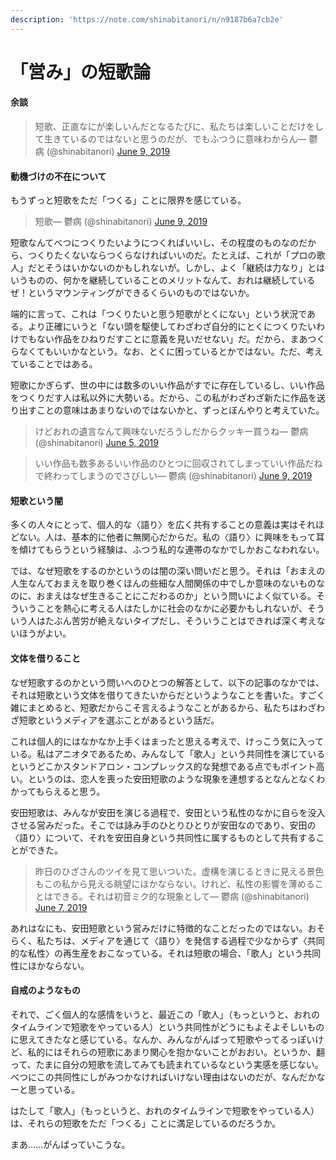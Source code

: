 ```yaml
---
description: 'https://note.com/shinabitanori/n/n9187b6a7cb2e'
---
```


# 「営み」の短歌論

#### 余談

> 短歌、正直なにが楽しいんだとなるたびに、私たちは楽しいことだけをして生きているのではないと思うのだが、でもふつうに意味わからん— 鬱病 \(@shinabitanori\) [June 9, 2019](https://twitter.com/shinabitanori/status/1137676299927822336?ref_src=twsrc%5Etfw)

#### 動機づけの不在について

もうずっと短歌をただ「つくる」ことに限界を感じている。

> 短歌— 鬱病 \(@shinabitanori\) [June 9, 2019](https://twitter.com/shinabitanori/status/1137652334782058496?ref_src=twsrc%5Etfw)

短歌なんてべつにつくりたいようにつくればいいし、その程度のものなのだから、つくりたくないならつくらなければいいのだ。たとえば、これが「プロの歌人」だとそうはいかないのかもしれないが。しかし、よく「継続は力なり」とはいうものの、何かを継続していることのメリットなんて、おれは継続しているぜ！というマウンティングができるくらいのものではないか。

端的に言って、これは「つくりたいと思う短歌がとくにない」という状況である。より正確にいうと「ない頭を駆使してわざわざ自分的にとくにつくりたいわけでもない作品をひねりだすことに意義を見いだせない」だ。だから、まあつくらなくてもいいかなという。なお、とくに困っているとかではない。ただ、考えていることではある。

短歌にかぎらず、世の中には数多のいい作品がすでに存在しているし、いい作品をつくりだす人は私以外に大勢いる。だから、この私がわざわざ新たに作品を送り出すことの意味はあまりないのではないかと、ずっとぼんやりと考えていた。

> けどおれの遺言なんて興味ないだろうしだからクッキー買うね— 鬱病 \(@shinabitanori\) [June 5, 2019](https://twitter.com/shinabitanori/status/1136209148595490816?ref_src=twsrc%5Etfw)

> いい作品も数多あるいい作品のひとつに回収されてしまっていい作品だねで終わってしまうのでさびしい— 鬱病 \(@shinabitanori\) [June 9, 2019](https://twitter.com/shinabitanori/status/1137680639652556800?ref_src=twsrc%5Etfw)

#### 短歌という闇

多くの人々にとって、個人的な〈語り〉を広く共有することの意義は実はそれほどない。人は、基本的に他者に無関心だからだ。私の〈語り〉に興味をもって耳を傾けてもらうという経験は、ふつう私的な連帯のなかでしかおこなわれない。

では、なぜ短歌をするのかというのは闇の深い問いだと思う。それは「おまえの人生なんておまえを取り巻くほんの些細な人間関係の中でしか意味のないものなのに、おまえはなぜ生きることにこだわるのか」という問いによく似ている。そういうことを熱心に考える人はたしかに社会のなかに必要かもしれないが、そういう人はたぶん苦労が絶えないタイプだし、そういうことはできれば深く考えないほうがよい。

#### 文体を借りること

なぜ短歌するのかという問いへのひとつの解答として、以下の記事のなかでは、それは短歌という文体を借りてきたいからだというようなことを書いた。すごく雑にまとめると、短歌だからこそ言えるようなことがあるから、私たちはわざわざ短歌というメディアを選ぶことがあるという話だ。

これは個人的にはなかなか上手くはまったと思える考えで、けっこう気に入っている。私はアニオタであるため、みんなして「歌人」という共同性を演じているというどこかスタンドアロン・コンプレックス的な発想である点でもポイント高い。というのは、恋人を喪った安田短歌のような現象を連想するとなんとなくわかってもらえると思う。

安田短歌は、みんなが安田を演じる過程で、安田という私性のなかに自らを没入させる営みだった。そこでは詠み手のひとりひとりが安田なのであり、安田の〈語り〉について、それを安田自身という共同性に属するものとして共有することができた。

> 昨日のひざさんのツイを見て思いついた。虚構を演じるときに見える景色もこの私から見える眺望にほかならない。けれど、私性の影響を薄めることはできる。それは初音ミク的な現象として— 鬱病 \(@shinabitanori\) [June 7, 2019](https://twitter.com/shinabitanori/status/1137132795967336448?ref_src=twsrc%5Etfw)

あれはなにも、安田短歌という営みだけに特徴的なことだったのではない。おそらく、私たちは、メディアを通じて〈語り〉を発信する過程で少なからず〈共同的な私性〉の再生産をおこなっている。それは短歌の場合、「歌人」という共同性にほかならない。

#### 自戒のようなもの

それで、ごく個人的な感情をいうと、最近この「歌人」（もっというと、おれのタイムラインで短歌をやっている人）という共同性がどうにもよそよそしいものに思えてきたなと感じている。なんか、みんながんばって短歌やってるっぽいけど、私的にはそれらの短歌にあまり関心を抱かないことがおおい。というか、翻って、たまに自分の短歌を流してみても読まれているなという実感を感じない。べつにこの共同性にしがみつかなければいけない理由はないのだが、なんだかなーと思っている。

はたして「歌人」（もっというと、おれのタイムラインで短歌をやっている人）は、それらの短歌をただ「つくる」ことに満足しているのだろうか。

まあ……がんばっていこうな。

